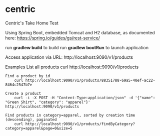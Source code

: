 # centric
Centric's Take Home Test

Using Spring Boot, embedded Tomcat and H2 database, as documented here: https://spring.io/guides/gs/rest-service/

run **gradlew build** to build
run **gradlew bootRun** to launch application

Access application via URL: http://localhost:9090/v1/products

Examples
    List all products
        curl http://localhost:9090/v1/products
        
    Find a product by id
        curl http://localhost:9090/v1/products/88351788-69a5-40ef-ac22-8464c2547b7e
    
    Create a product
        curl -i -X POST -H "Content-Type:application/json" -d '{"name": "Green Shirt", "category": "apparel"}' http://localhost:9090/v1/products
        
    Find products in category=apparel, sorted by creation time (descending), paginated
        curl http://localhost:9090/v1/products/findByCategory?category=apparel&page=0&size=5
